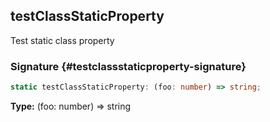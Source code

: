 ## testClassStaticProperty

Test static class property

### Signature {#testclassstaticproperty-signature}

```typescript
static testClassStaticProperty: (foo: number) => string;
```

**Type:** (foo: number) => string
